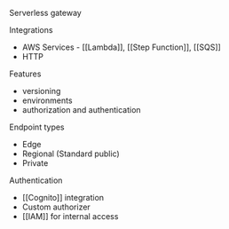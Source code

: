 
Serverless gateway

Integrations
- AWS Services - [[Lambda]], [[Step Function]], [[SQS]]
- HTTP

Features
- versioning
- environments
- authorization and authentication

Endpoint types
- Edge
- Regional (Standard public)
- Private

Authentication
- [[Cognito]] integration
- Custom authorizer
- [[IAM]] for internal access